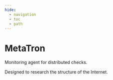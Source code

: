 ```yaml
---
hide:
  - navigation
  - toc
  - path
---
```


# MetaTron

Monitoring agent for distributed checks.

Designed to research the structure of the Internet.
